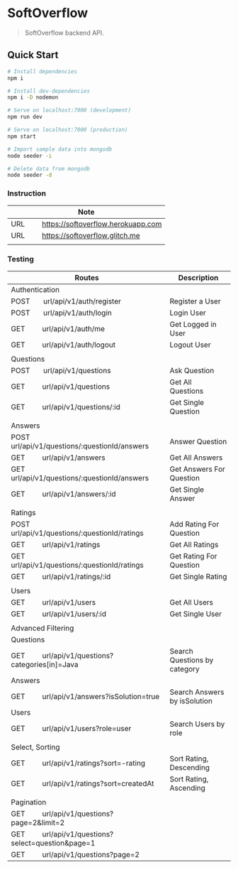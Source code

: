 # SoftOverflow

> SoftOverflow backend API.

## Quick Start

```bash
# Install dependencies
npm i

# Install dev-dependencies
npm i -D nodemon

# Serve on localhost:7000 (development)
npm run dev

# Serve on localhost:7000 (production)
npm start

# Import sample data into mongodb
node seeder -i

# Delete data from mongodb
node seeder -d
```
### Instruction

| Note                                                                            |
| ------------------------------------------------------------------------------- |
| URL &nbsp; &nbsp; &nbsp; &nbsp; https://softoverflow.herokuapp.com              |
| URL &nbsp; &nbsp; &nbsp; &nbsp; https://softoverflow.glitch.me                  |
|                                                                                 |

### Testing

| Routes                                                                          | Description                  |
| ------------------------------------------------------------------------------- | ---------------------------- |
| Authentication                                                                  |                              |
| POST &nbsp; &nbsp; &nbsp; url/api/v1/auth/register                              | Register a User              |
| POST &nbsp; &nbsp; &nbsp; url/api/v1/auth/login                                 | Login User                   |
| GET &nbsp; &nbsp; &nbsp; &nbsp; url/api/v1/auth/me                              | Get Logged in User           |
| GET &nbsp; &nbsp; &nbsp; &nbsp; url/api/v1/auth/logout                          | Logout User                  |
|                                                                                 |                              |
| Questions                                                                       |                              |
| POST &nbsp; &nbsp; &nbsp; url/api/v1/questions                                  | Ask Question                 |
| GET &nbsp; &nbsp; &nbsp; &nbsp; url/api/v1/questions                            | Get All Questions            |
| GET &nbsp; &nbsp; &nbsp; &nbsp; url/api/v1/questions/:id                        | Get Single Question          |
|                                                                                 |                              |
| Answers                                                                         |                              |
| POST &nbsp; &nbsp; &nbsp; url/api/v1/questions/:questionId/answers              | Answer Question              |
| GET &nbsp; &nbsp; &nbsp; &nbsp; url/api/v1/answers                              | Get All Answers              |
| GET &nbsp; &nbsp; &nbsp; &nbsp; url/api/v1/questions/:questionId/answers        | Get Answers For Question     |
| GET &nbsp; &nbsp; &nbsp; &nbsp; url/api/v1/answers/:id                          | Get Single Answer            |
|                                                                                 |                              |
| Ratings                                                                         |                              |
| POST &nbsp; &nbsp; &nbsp; url/api/v1/questions/:questionId/ratings              | Add Rating For Question      |
| GET &nbsp; &nbsp; &nbsp; &nbsp; url/api/v1/ratings                              | Get All Ratings              |
| GET &nbsp; &nbsp; &nbsp; &nbsp; url/api/v1/questions/:questionId/ratings        | Get Rating For Question      |
| GET &nbsp; &nbsp; &nbsp; &nbsp; url/api/v1/ratings/:id                          | Get Single Rating            |
|                                                                                 |                              |
| Users                                                                           |                              |
| GET &nbsp; &nbsp; &nbsp; &nbsp; url/api/v1/users                                | Get All Users                |
| GET &nbsp; &nbsp; &nbsp; &nbsp; url/api/v1/users/:id                            | Get Single User              |
|                                                                                 |                              |
| Advanced Filtering                                                              |                              |
| Questions                                                                       |                              |
| GET &nbsp; &nbsp; &nbsp; &nbsp; url/api/v1/questions?categories[in]=Java        | Search Questions by category |
| Answers                                                                         |                              |
| GET &nbsp; &nbsp; &nbsp; &nbsp; url/api/v1/answers?isSolution=true              | Search Answers by isSolution |
| Users                                                                           |                              |
| GET &nbsp; &nbsp; &nbsp; &nbsp; url/api/v1/users?role=user                      | Search Users by role         |
|                                                                                 |                              |
| Select, Sorting                                                                 |                              |
| GET &nbsp; &nbsp; &nbsp; &nbsp; url/api/v1/ratings?sort=-rating                 | Sort Rating, Descending      |
| GET &nbsp; &nbsp; &nbsp; &nbsp; url/api/v1/ratings?sort=createdAt               | Sort Rating, Ascending       |
|                                                                                 |                              |
| Pagination                                                                      |                              |
| GET &nbsp; &nbsp; &nbsp; &nbsp; url/api/v1/questions?page=2&limit=2             |                              |
| GET &nbsp; &nbsp; &nbsp; &nbsp; url/api/v1/questions?select=question&page=1     |                              |
| GET &nbsp; &nbsp; &nbsp; &nbsp; url/api/v1/questions?page=2                     |                              |
